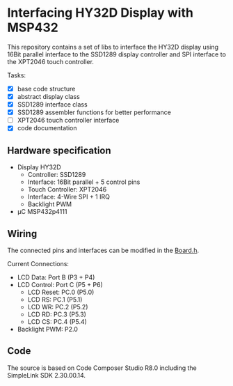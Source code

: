 # Interfacing HY32D Display with MSP432

This repository contains a set of libs to interface the HY32D display using 16Bit parallel interface to the SSD1289 display controller and SPI interface to the XPT2046 touch controller.

Tasks:
- [x] base code structure
- [x] abstract display class
- [x] SSD1289 interface class
- [x] SSD1289 assembler functions for better performance
- [ ] XPT2046 touch controller interface
- [x] code documentation

## Hardware specification

* Display HY32D
  * Controller: SSD1289
  * Interface: 16Bit parallel + 5 control pins
  * Touch Controller: XPT2046
  * Interface: 4-Wire SPI + 1 IRQ
  * Backlight PWM
* µC MSP432p4111

## Wiring

The connected pins and interfaces can be modified in the [Board.h](Board.h).

Current Connections:
* LCD Data: Port B (P3 + P4)
* LCD Control: Port C (P5 + P6)
  * LCD Reset: PC.0 (P5.0)
  * LCD RS: PC.1 (P5.1)
  * LCD WR: PC.2 (P5.2)
  * LCD RD: PC.3 (P5.3)
  * LCD CS: PC.4 (P5.4)
* Backlight PWM: P2.0

## Code

The source is based on Code Composer Studio R8.0 including the SimpleLink SDK 2.30.00.14.

